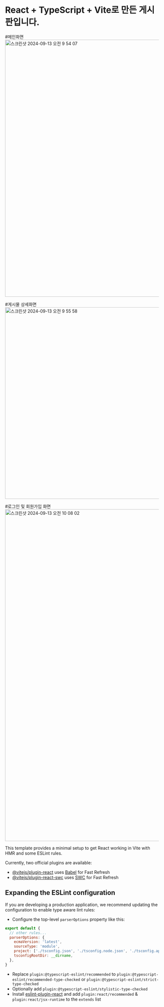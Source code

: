 # React + TypeScript + Vite로 만든 게시판입니다.

#메인화면
<img width="840" alt="스크린샷 2024-09-13 오전 9 54 07" src="https://github.com/user-attachments/assets/33e46eca-55fc-4671-89ad-8359b44b8347">

#게시물 상세화면
<img width="626" alt="스크린샷 2024-09-13 오전 9 55 58" src="https://github.com/user-attachments/assets/c38f0796-f63a-49e1-bbac-3f7907d4c62d">

#로그인 및 회원가입 화면
<img width="1084" alt="스크린샷 2024-09-13 오전 10 08 02" src="https://github.com/user-attachments/assets/a2be6782-574f-4eb2-a4ef-8e70952c7dc0">


This template provides a minimal setup to get React working in Vite with HMR and some ESLint rules.

Currently, two official plugins are available:

- [@vitejs/plugin-react](https://github.com/vitejs/vite-plugin-react/blob/main/packages/plugin-react/README.md) uses [Babel](https://babeljs.io/) for Fast Refresh
- [@vitejs/plugin-react-swc](https://github.com/vitejs/vite-plugin-react-swc) uses [SWC](https://swc.rs/) for Fast Refresh

## Expanding the ESLint configuration

If you are developing a production application, we recommend updating the configuration to enable type aware lint rules:

- Configure the top-level `parserOptions` property like this:

```js
export default {
  // other rules...
  parserOptions: {
    ecmaVersion: 'latest',
    sourceType: 'module',
    project: ['./tsconfig.json', './tsconfig.node.json', './tsconfig.app.json'],
    tsconfigRootDir: __dirname,
  },
}
```

- Replace `plugin:@typescript-eslint/recommended` to `plugin:@typescript-eslint/recommended-type-checked` or `plugin:@typescript-eslint/strict-type-checked`
- Optionally add `plugin:@typescript-eslint/stylistic-type-checked`
- Install [eslint-plugin-react](https://github.com/jsx-eslint/eslint-plugin-react) and add `plugin:react/recommended` & `plugin:react/jsx-runtime` to the `extends` list
